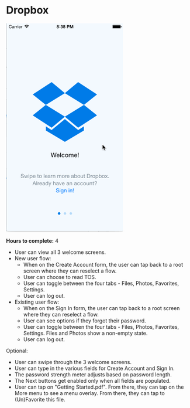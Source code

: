 <h1>Dropbox</h1>
<img src="https://raw.githubusercontent.com/bkobash/ios-designers-swift/master/hw1-dropbox/hw1-dropbox.gif" width="320" height="568" /><br />

<b>Hours to complete:</b> 4<br />

<ul>
<li>User can view all 3 welcome screens.</li>
<li>New user flow:
<ul>
<li>When on the Create Account form, the user can tap back to a root screen where they can reselect a flow.</li>
<li>User can choose to read TOS.</li>
<li>User can toggle between the four tabs - Files, Photos, Favorites, Settings.</li>
<li>User can log out.</li>
</ul>
<li>Existing user flow:
<ul>
<li>When on the Sign In form, the user can tap back to a root screen where they can reselect a flow.</li>
<li>User can see options if they forgot their password.</li>
<li>User can toggle between the four tabs - Files, Photos, Favorites, Settings. Files and Photos show a non-empty state.</li>
<li>User can log out.</li>
</ul>
</li>
</ul>

Optional:
<ul>
<li>User can swipe through the 3 welcome screens.</li>
<li>User can type in the various fields for Create Account and Sign In.</li>
<li>The password strength meter adjusts based on password length.</li>
<li>The Next buttons get enabled only when all fields are populated.</li>
<li>User can tap on "Getting Started.pdf". From there, they can tap on the More menu to see a menu overlay. From there, they can tap to (Un)Favorite this file.</li>
</ul>
